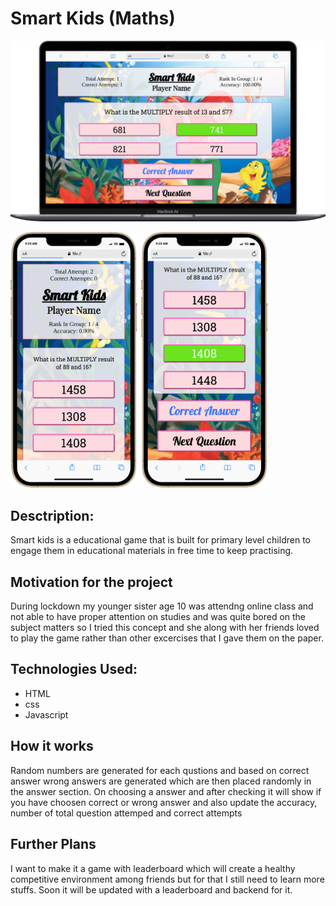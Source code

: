 # Smart Kids (Maths)
![Desktop Design](./output/desktop.png)

<img src="./output/mobile1.png" width = "40%">&nbsp;
<img src="./output/mobile2.png" width = "40%">

## Desctription:
Smart kids is a educational game that is built for primary level children to engage them in educational materials in free time to keep practising.

## Motivation for the project
During lockdown my younger sister age 10 was attendng online class and not able to have proper attention on studies and was quite bored on the subject matters so I tried this concept and she along with her friends loved to play the game rather than other excercises that I gave them on the paper.

## Technologies Used:
- HTML
- css
- Javascript

## How it works
Random numbers are generated for each qustions and based on correct answer wrong answers are generated which are then placed randomly in the answer section. On choosing a answer and after checking it will show if you have choosen correct or wrong answer and also update the accuracy, number of total question attemped and correct attempts

## Further Plans
I want to make it a game with leaderboard which will create a healthy competitive environment among friends but for that I still need to learn more stuffs. Soon it will be updated with a leaderboard and backend for it. 
